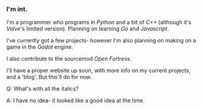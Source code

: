 ### I'm int.
 I'm a programmer who programs in _Python_ and a bit of _C++_ (although it's _Valve_'s limited version). Planning on learning _Go_ and _Javascript_.

I've currently got a few projects- however I'm also planning on making on a game in the _Godot_ engine.

I also contribute to the sourcemod _Open Fortress_.
 
I'll have a proper website up soon, with more info on my current projects, and a 'blog'. But this'll do for now.

Q: What's with all the italics?

A: I have no idea- it looked like a good idea at the time.
